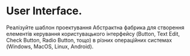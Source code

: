 User Interface.
=======================

Реалізуйте шаблон проектування Абстрактна фабрика для створення елементів
керування користувацького інтерфейсу (Button, Text Edit, Check Button, Radio Button, тощо) 
в різних операційних системах (Windows, MacOS, Linux, Android).